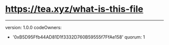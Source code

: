 # https://tea.xyz/what-is-this-file
---
version: 1.0.0
codeOwners:
  - '0xB5D95Ffb44AD81D1f3332D760B59555f7FfAe158'
quorum: 1

